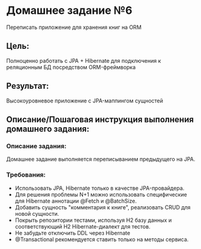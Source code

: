 # Домашнее задание №6
Переписать приложение для хранения книг на ORM

## Цель:
Полноценно работать с JPA + Hibernate для подключения к реляционным БД посредством ORM-фреймворка

## Результат:
Высокоуровневое приложение с JPA-маппингом сущностей

## Описание/Пошаговая инструкция выполнения домашнего задания:

### Описание задания:
Домашнее задание выполняется переписыванием предыдущего на JPA.

### Требования:
* Использовать JPA, Hibernate только в качестве JPA-провайдера.
* Для решения проблемы N+1 можно использовать специфические для Hibernate аннотации @Fetch и @BatchSize.
* Добавить сущность "комментария к книге", реализовать CRUD для новой сущности.
* Покрыть репозитории тестами, используя H2 базу данных и соответствующий H2 Hibernate-диалект для тестов.
* Не забудьте отключить DDL через Hibernate
* @Transactional рекомендуется ставить только на методы сервиса.
